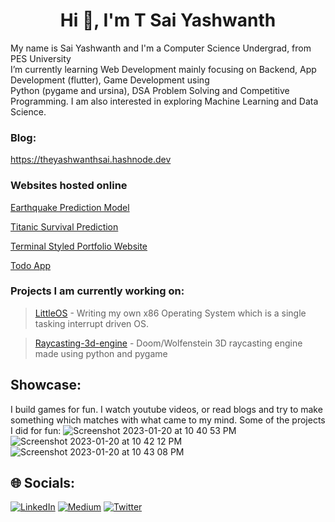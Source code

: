 <h1 align="center">Hi 👋, I'm T Sai Yashwanth</h1>


 My name is Sai Yashwanth and I'm a Computer Science Undergrad, from PES University<br>I’m currently learning Web Development mainly focusing on Backend, App Development (flutter), Game Development using <br>Python (pygame and ursina), DSA Problem Solving and Competitive Programming. I am also interested in exploring Machine Learning and Data Science.

### Blog:
https://theyashwanthsai.hashnode.dev



### Websites hosted online

[Earthquake Prediction Model](https://theyashwanthsai-earthquake-prediction-model-earthquake-uxcp3b.streamlit.app/)

[Titanic Survival Prediction](https://theyashwanthsai-titanic-survival-prediction-app-mkyker.streamlit.app/)

[Terminal Styled Portfolio Website](https://personal-website-beige-two.vercel.app/)

[Todo App](https://to-do-react-lva93e4uy-theyashwanthsai.vercel.app)


### Projects I am currently working on:
>[LittleOS](https://github.com/theyashwanthsai/LittleOS) - 
Writing my own x86 Operating System which is a single tasking interrupt driven OS.

>[Raycasting-3d-engine](https://github.com/theyashwanthsai/raycasting-3d-engine) - 
Doom/Wolfenstein 3D raycasting engine made using python and pygame


## Showcase:
I build games for fun. I watch youtube videos, or read blogs and try to make something which matches with what came to my mind.
Some of the projects I did for fun:
![Screenshot 2023-01-20 at 10 40 53 PM](https://user-images.githubusercontent.com/68785131/213761405-63c0f8bb-bb80-4671-a021-c8b9287cb0c9.png)
![Screenshot 2023-01-20 at 10 42 12 PM](https://user-images.githubusercontent.com/68785131/213761688-dbe6aec2-24b2-4ade-aa5a-640008db23f7.png)
![Screenshot 2023-01-20 at 10 43 08 PM](https://user-images.githubusercontent.com/68785131/213762215-ea5c596f-113f-4acb-889f-b74b6dbcab32.png)




## 🌐 Socials:
[![LinkedIn](https://img.shields.io/badge/LinkedIn-%230077B5.svg?logo=linkedin&logoColor=white)](https://linkedin.com/in/yashwanth-sai-457aa51b9) [![Medium](https://img.shields.io/badge/Medium-12100E?logo=medium&logoColor=white)](https://medium.com/@theyashwanthsai) [![Twitter](https://img.shields.io/badge/Twitter-%231DA1F2.svg?logo=Twitter&logoColor=white)](https://twitter.com/yashwanthsai29) 

